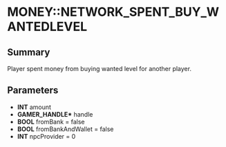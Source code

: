 # MONEY::NETWORK_SPENT_BUY_WANTEDLEVEL

## Summary
Player spent money from buying wanted level for another player.

## Parameters
* **INT** amount
* **GAMER_HANDLE\*** handle
* **BOOL** fromBank = false
* **BOOL** fromBankAndWallet = false
* **INT** npcProvider = 0